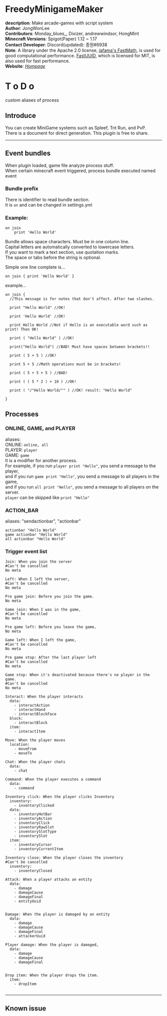 # FreedyMinigameMaker
**description**_:_ Make arcade-games with script system  
**Author**_:_  JongWonLee  
**Contributors**_:_ Monday_blues_, Dixizer, andrewwindsor, HongMint  
**Minecraft Versions**_:_ Spigot(Paper) 1.12 ~ 1.17  
**Contact Developer**_:_ Discord(updated): 종원#6938   
**Note**_:_ A library under the Apache 2.0 license, [jafama's FastMath](https://github.com/jeffhain/jafama), is used for good computational performance. [FastUUID](https://github.com/jchambers/fast-uuid), which is licensed for MIT, is also used for fast performance.  
**Website**_:_ [_Hompage_](https://wiki.freedy.online) 

# T o D o 
custom aliases of process

## Introduce
You can create MiniGame systems such as Spleef, Tnt Run, and PvP.  
There is a document for direct generation. This plugin is free to share.

---

## Event bundles

When plugin loaded, game file analyze process stuff.  
When certain minecraft event triggered, process bundle executed named event

###  Bundle prefix
There is identifier to read bundle section.  
It is `on` and can be changed in settings.yml 

### Example:
```
on join
    print 'Hello World'
```

Bundle allows space characters. Must be in one column line.  
Capital letters are automatically converted to lowercase letters.  
If you want to mark a text section, use quotation marks.   
The space or tabs before the string is optional.  

Simple one line complete is...
```
on join { print 'Hello World' }
```

example...

```
on join {
  //This message is for notes that don't affect. After two slashes.
  
  print "Hello World" //OK!
  
  print 'Hello World' //OK!
  
  print Hello World //Not if Hello is an executable word such as print! Then OK!
  
  print ( "Hello World" ) //OK!
  
  print("Hello World") //BAD! Must have spaces between brackets!!
  
  print ( 5 + 5 ) //OK!
  
  print 5 + 5 //Math operations must be in brackets!
  
  print ( 5 + 5 + 5 ) //BAD!
  
  print ( ( 5 * 2 ) + 10 ) //OK!
  
  print ( "/"Hello World/"" ) //OK! result: "Hello World"
  
}

```

## Processes

### ONLINE, GAME, and PLAYER
aliases:   
    ONLINE: `online, all`  
    PLAYER: `player`  
    GAME: `game`  
It is a modifier for another process.    
For example, if you run `player print "Hello"`, you send a message to the player,  
and if you run `game print "Hello"`, you send a message to all players in the game,  
and if you run `all print "Hello"`, you send a message to all players on the server.    
`player` can be skipped like `print "Hello"`  

### ACTION_BAR

aliases: "sendactionbar", "actionbar"
```
actionbar "Hello World"
game actionbar "Hello World"
all actionbar "Hello World"
```

### Trigger event list

```
Join: When you join the server
#Can't be cancelled
No meta

Left: When I left the server,
#Can't be cancelled
No meta

Pre game join: Before you join the game.
No meta

Game join: When I was in the game,
#Can't be cancelled
No meta

Pre game left: Before you leave the game,
No meta

Game left: When I left the game,
#Can't be cancelled
No meta

Pre game stop: After the last player left
#Can't be cancelled
No meta

Game stop: When it's deactivated because there's no player in the game.
#Can't be cancelled
No meta

Interact: When the player interacts
  data: 
    - interactAction
    - interactHand
    - interactBlockFace
  block:
    - interactBlock
  item:
    - interactItem

Move: When the player moves
  location:
    - moveFrom
    - moveTo  

Chat: When the player chats
  data:
    - chat

Command: When the player executes a command
  data:
    - command

Inventory click: When the player clicks Inventory
  inventory:
    - inventoryClicked
  data:
    - inventoryHotBar
    - inventoryAction
    - inventoryClick
    - inventoryRawSlot
    - inventorySlotType
    - inventorySlot
  item:
    - inventoryCursor
    - inventoryCurrentItem

Inventory close: When the player closes the inventory
#Can't be cancelled
  inventory: 
    - inventoryClosed

Attack: When a player attacks an entity
  data:
    - damage
    - damageCause
    - damageFinal
    - entityUuid


Damage: When the player is damaged by an entity
  data:
    - damage
    - damageCause
    - damageFinal
    - attackerUuid

Player damage: When the player is damaged,
  data:
    - damage
    - damageCause
    - damageFinal
  

Drop item: When the player drops the item.
  item:
    - dropItem


```



---

## Known issue
